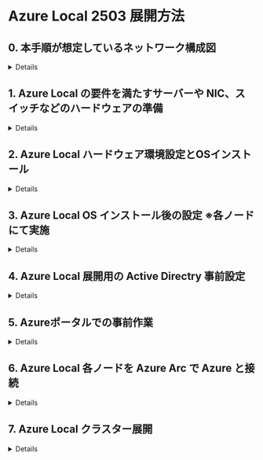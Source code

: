 # Azure Local 2503 展開方法

## 0. 本手順が想定しているネットワーク構成図
<details>

![image](https://github.com/osamut/AzureStackHCI_23H2/assets/1791583/8c009dd9-d86e-4931-bcb7-a60e1534df88)

> [!NOTE]
>- あくまでもテスト用ですが、各手順のスクリーンショットによる解説はこちらにあります！
>- https://github.com/osamut/AzureLocal_2503_Deploy/blob/main/AzureLocal_%E5%B1%95%E9%96%8B-%E7%89%A9%E7%90%86.pdf

</details>

## 1. Azure Local の要件を満たすサーバーや NIC、スイッチなどのハードウェアの準備
<details>

- 要件を確実に満たすため、専門家に相談しつつ、Azure Local カタログからハードウェアを選択する
  -  https://azurelocalsolutions.azure.microsoft.com/#/catalog
  - サーバーのスペックはサイジングツールで概要を把握し、ベンダーと細かな要件を詰めながら調整する
  -　 https://azurelocalsolutions.azure.microsoft.com/#/sizer
  - その他の要件も確認し、準備に利用する
  - [物理ネットワーク要件](https://learn.microsoft.com/ja-jp/azure/azure-local/concepts/physical-network-requirements?view=azloc-2503&tabs=overview%2C23H2reqs)
  - [ホストネットワーク要件](https://learn.microsoft.com/ja-jp/azure/azure-local/concepts/host-network-requirements?view=azloc-2503)
  - [ファイアウォール要件](https://learn.microsoft.com/ja-jp/azure/azure-local/concepts/firewall-requirements?view=azloc-2503)
- 導入するハードウェアの Azure Local セキュリティ対応状況の確認
  - Azure Local 展開時に[各種セキュリティ設定](https://learn.microsoft.com/ja-jp/azure/azure-local/concepts/security-features?view=azloc-2503)の有効・無効を聞かれるため事前に確認
  - 導入するハードウェアがすべて対応していることが望ましい　 ※特にTPM の有無
- (オプション) 環境チェッカーツールを利用した環境の事前評価
  - [展開中にも行われるため必須ではないが、作業を開始する前に事前チェックも可能](https://learn.microsoft.com/ja-jp/azure/azure-local/manage/use-environment-checker?view=azloc-2503&tabs=connectivity)
</details>

## 2. Azure Local ハードウェア環境設定とOSインストール
<details>
	
- Azure Local ハードウェアセットアップと ToR スイッチ設定
	- 環境に合わせて VLAN なども設定しておく
	- 今回の構成はこのような状態
- Azure ポータルにアクセスし、検索ボックスに [Azure Local] と入力、[Azure Local 管理画面] を表示する
- Azure ポータルの Azure Local 管理画面から Azure Local OS の英語版の ISO イメージをダウンロード　～英語版のみの提供になりました～
- IDRAC/ILO など物理サーバー管理ツールのコンソールにて各ノードにアクセスし、Azure Local OS ISO をマウント
- OS のインストール画面は Windows Server とほぼ同じなので迷うことはないはず
- 物理サーバー管理ツールにて ISO イメージをアンマウントすること
	- マウントしたままだと Azure Local 展開中の BitLocker 暗号化の画面で進まなくなることがわかっている
</details>
    
## 3. Azure Local OS インストール後の設定 ※各ノードにて実施
<details>
	
### 1: OSインストール後にパスワード設定画面が出てくるので、12文字以上の複雑なパスワードを入力 ※Sconfig の画面へ遷移
### 2: SConfig での設定
- 8の [Network settings] にて管理用の NIC に IP アドレスを設定
	- DHCP から IP をもらっている複数の NIC がある場合、番号の小さい IP アドレスを管理用にするとよさそう
	- [静的IPアドレス] [サブネットマスク] [デフォルトゲートウェイ] の設定後、[DNS サーバー] を追加設定
- 7 の [Remote desktop] にてリモートデスクトップを Enabled に変更
	- リモートデスクトップだとコピー＆ペーストが容易で、作業の生産性が上がるため
	- Azure Local 展開後は自動で Disable にしてくれる
- 9 の [Date and time] にて [Internet Time] タブを開き NTP サーバーと同期できていることを確認 ※ここ大事！！！！
	- デフォルトは time.windows.com だが変更も可能
 	- 通信できない場合は社内のタイムサーバーと同期する必要あり　--環境内に設置したNTPサーバーと同期させる場合は、ソースとなるNTPサーバーの時刻が正しいことを確認
 	- 特に仮想マシンをNTPサーバーにする場合は、物理ホスト側の時刻を正確な時刻に合わせておく必要あり  
	- Azure Local OSはデフォルトのタイムゾーンが Pacific Timeになっているので時刻のズレに気づかない可能性あり　－－JSTに変更するなどして確実に確認すること
- 2 の [Computer name] にてコンピュータ名を変更し、再起動

### 3: NIC の名前設定や DHCP 無効化などを行う
- リモートデスクトップ mstsc.exe にて各ノードにリモートアクセス
	- 管理者名は コンピュータ名￥administrator 　パスワードはインストール後に設定したものを利用
-  現時点での NIC の状態を確認
```
Get-NetIPAddress -AddressFamily IPv4 | select InterfaceAlias,IPAddress,PrefixOrigin
```
```
--結果例--
InterfaceAlias　　　　　　　 　IPAddress　　　　PrefixOrigin
 --------------　　　　 　　　　---------　　　　　------------
Port1			      10.29.146.4　　 　　Dhcp　　　　　・・・管理＋VM 通信用に利用するセカンダリNIC
Port2　　　　　　　　　　　　 　10.29.146.13　　　  Manual　　　　・・・手動で IP 設定した管理用 NIC　管理＋VM 通信用に利用
Port3　　　　　　	　　　169.254.222.78　　  WellKnown　　 ・・・Software Defined Storage 用の RDMA NIC１
Port4		　　　　　　　 169.254.123.122　　 WellKnown　　 ・・・Software Defined Storage 用の RDMA NIC２
Ethernet　　　　　　　　　　　　169.254.1.2　　　　 Dhcp　　　　　・・・サーバーの USB とホストをつなぐために利用
Loopback Pseudo-Interface 1　  127.0.0.1　　　　　 WellKnown     ・・・今回は気にしなくてよい        
--------
```
		
- Azure Local の Network ATC (インテントベースのネットワーク管理)で利用するため、環境に合わせて NIC 名を変更
	- 本記事では NIC 名が Port1,Port2,Port3,Port4 になっていることが前提で書いてある
 	- 既存環境の NIC 名を使って正しく設定する必要あり
- 最初に手動で IP アドレス設定をした管理用 NIC の名前を MGMT_VM1 に変更
```
Rename-NetAdapter -Name "Port1" -NewName "MGMT_VM1"
```
 - それ以外の 3 つの NIC の名前変更
```
Rename-NetAdapter -Name "Port2" -NewName "MGMT_VM2"
Rename-NetAdapter -Name "Port3" -NewName "Storage1"
Rename-NetAdapter -Name "Port4" -NewName "Storage2"
```
- NIC の DHCP を無効化
```
Get-NetAdapter -Name "MGMT_VM1" | Set-NetIPInterface -Dhcp Disabled
Get-NetAdapter -Name "MGMT_VM2" | Set-NetIPInterface -Dhcp Disabled
Get-NetAdapter -Name "Storage1" | Set-NetIPInterface -Dhcp Disabled
Get-NetAdapter -Name "Storage2" | Set-NetIPInterface -Dhcp Disabled
```

- NIC ドライバーをインストール
	- サーバーベンダーのサイトからダウンロードした最新のサポートされた NIC ドライバーをインストール
	- 管理用マシンなどでダウンロードしたドライバーを含むフォルダーを共有しておき、Azure Local ノードから「net use v: \\コンピュータ名\共有名」などで接続、ドライバーのインストールを行う
	- ドライバーのセットアップ exe を起動すると Azure Local OS 上でも GUI が表示され、インストールが可能だった
    - インストール終了後、「net use v: /delete」などでマウントを解除しておく
- 各ノードで以下のコマンドを実行し、NIC に OS 標準のドライバー(Inbox Driver ＝ DriverProvider に Microsoft)が残っていないことを確認する
```
Get-NetAdapter -Name * | Select *Driver*
```

__※ Ethernet = Ethernet Remote NDIS Compatible Device という Inbox Driver NIC が存在する可能性あり　・・・対処は不要になった__

- VLAN 構成と NIC の関係を確認しておく
	- Software Defined Storage 用の RDMA NIC には VLAN 設定が必須
	- Azure Local 展開時に VLAN を強制適用するため、VLAN 0 は不可
	- よって、ストレージ用 NIC がスイッチ経由でつながっている場合はスイッチ側の VLAN 設定も行い、どの NIC と結線されているかを理解しておく
	- 今回の環境は Storage1 は VLAN 147、Storage2 は VLAN 148 に接続されている
	- クラスター作成後の NIC の VLAN 設定確認は Get-NetAdapter -Name * | fl にて可能

</details>

## 4. Azure Local 展開用の Active Directry 事前設定
<details>
	
**※ Active Directry に管理者としてアクセスできるマシンであればどこからでも実施可能**
https://learn.microsoft.com/ja-jp/azure/azure-local/deploy/deployment-prep-active-directory?view=azloc-2503

- Active Directory に作成する OU 名と新規追加する展開用のユーザー名、パスワードを決める
	- 既存 OU 名の指定、既存ユーザー名の入力も可能だが、以下のように Azure Local に最適化されることになる
	- OU にはホストやクラスターオブジェクトが追加され、サーバーボリュームが暗号化されている場合、OU を削除すると BitLocker 回復キーも削除されるため、専用の OU が望ましい
	- 処理中に入力する展開用のユーザー ID も、HCI 展開用の権限設定が自動的に行われるため専用 ユーザー ID のほうが望ましい
	- 展開用ユーザーのパスワードは12 文字以上で、小文字、大文字、数字、特殊文字を含む必要あり
- ツールのインストール
```
Install-Module AsHciADArtifactsPreCreationTool -Repository PSGallery -Force
```
-  作成する OU 名を OU=xx,DC=xxx,DC=xxx という形式で $NewOU に代入
```
$NewOU = "OU=xx,DC=xxx,DC=xxx"
```
- Active Directory に新規 OU と展開用のユーザーID を作成
- __以下のコマンドを実行すると、ユーザー名とパスワードを入力する画面がポップアップしてくるので、事前に決めた情報を入力__
```
New-HciAdObjectsPreCreation -AzureStackLCMUserCredential (Get-Credential) -AsHciOUName $NewOU
```
-  [Active Directory ユーザーとコンピュータ] ツールにて 新しい OU と展開用のユーザーができていることを確認
</details>
	
## 5. Azureポータルでの事前作業
<details>
	
- Azure ポータル(https://portal.azure.com) にログオン
- サブスクリプションに以下のリソースプロバイダーが登録されていることを確認し、登録されていなければ登録する		
	- Microsoft.HybridCompute
	- Microsoft.GuestConfiguration
	- Microsoft.HybridConnectivity
	- Microsoft.AzureStackHCI
	- Microsoft.Kubernetes
	- Microsoft.KubernetesConfiguration
	- Microsoft.ExtendedLocation
	- Microsoft.ResourceConnector
	- HybridContainerService
	- Microsoft.Attestation
- サブスクリプションに対し、Azure 側の作業をするアカウントに以下の管理権限を付与
	- Azure Stack HCI Administrator
  	- Reader
- Azure Local に関連するオブジェクトを登録するリソースグループを新規作成
	- (リソースグループに対して各オブジェクトが作成される)
- リソースグループに対して、Azure 側で作業をするアカウントに以下の管理権限を付与
	- Azure Connected Machine Onboarding
	- Azure Connected Machine Resource Administrator
	- Key Vault Data Access Administrator
	- Key Vault Secrets Officer　　　      (日本語ポータル作業時は ”キーコンテナーシークレット責任者” を探す)
	- Key Vault Contributor
	- Storage Account Contributor
</details>

## 6. Azure Local 各ノードを Azure Arc で Azure と接続
<details>
	
### 各 Azure Local ノードを Azure Arc に登録するための手順

#### 1. Azure Local ノードと直接接続可能なマシンに接続
#### 2. ノードの管理権限を持つ管理者ユーザーでログオン
#### 3. Configurator application をダウンロードし、起動
- https://aka.ms/ConfiguratorAppForHCI
#### 4. Configurator application にて１つ目のノードの Azure Arc 接続作業
- 4-4-1: マシン名： ノード１の IP アドレスを入力
- 4-4-2: サインイン： administrator
- 4-4-3: パスワードの入力： Azure Local OS インストール後に設定したパスワードを入力
- 4-4-4: Azure Arc エージェントのセットアップ：
	- [開始]-[次へ]
	- 鉛筆マークをクリックし、[MGMT_VM1]を選択して[次へ]
	- 利用するAzure の[サブスクリプションID][リソースグループ][リージョン][テナントID]を入力し[次へ]
	- [完了] 
	- 画面の表示が切り替わり、6つのステップを表示。しばらくすると 6 番目の Arc 構成で認証が促される
	- デバイスコードをコピーし、https://microsoft.com/devicelogin にアクセスしてコードを貼り付け、
	　 Azure Local 展開の権限を持つ Entra ID ユーザーで認証を完了
- 4-4-5: Arc 構成が成功したのち、Azure Portal にて Azure Local マシンが Azure Arc マシンとして登録されているかを確認
#### 5. Configurator application にて2つ目、3つ目のノードの Azure Arc 接続作業
- 4-4-1～4-4-5 と同じ操作を全てのノードに対して実施

</details>

## 7. Azure Local クラスター展開
<details>
	
### クラスター構築作業
-  Azure ポータルの [Azure Arc] - [Azure Local] 管理画面にて、[すべてのシステム (プレビュ―)] を選択
	-  プレビューではない画面にしたい場合は、画面内の [以前のエクスペリエンスに切り替える] をクリックすると GA 済みの画面が表示される
#### 1. [+作成] メニューから [Azure Local インスタンス] を選択
#### 2. 基本タブ
- 2-1: 展開に利用する [サブスクリプション] と [リソースグループ] を選択
	- リソースグループが違うと画面一番下に Arc に登録したサーバー一覧が表示されないので注意
- 2-2: [インスタンス名] には作成するクラスターの名前を入力
- 2-3: [リージョン]はサポートしているリージョンを入力　※ Japan East で OK
- 2-4: [＋マシンの追加] をクリックし、Azure Arc に接続した Azure Local マシン2台を追加
	- 「Arc 拡張機能がありません」と表示されているので、[拡張機能のインストール] をクリック　※ 15分ほどかかる
	-  Azure Portal の Azure Arc 管理画面にて、マシンの一覧にある Azure Local ノードを選択
	- [設定]の下の[拡張機能]をクリックし、4つの拡張モジュールの作成が完了するのを待つ (MDE.Windows は除く)
- 2-5: すべてのノードが準備完了になったら[選択したマシンの確認]をクリック
- 2-6: キーコンテナ―名では [新しいキーコンテナーの作成] をクリックし、右に出てくる画面で [作成] をクリック
	- 繰り返し同じ作業をした場合は既存の Key Vault を削除するか、Key Vault name を変更する事で対応
	- Key Vault は削除しても削除済みリストに残るので、削除済みリストからさらに削除する必要がある
- 2-7: 作業が完了したら [次へ: 構成] をクリック
#### 3. 構成タブ
 - [新しい構成] が選択されていることを確認し [次へ: ネットワーク] をクリック
 	- テンプレートが用意できている場合はテンプレートを利用可能
#### 4.  ネットワークタブ
- ※ ここは実際の環境に合わせて設定をする必要がある
- ※ 以下は NIC4 枚の環境にて、管理＆VM 用ネットワークに MGMT_VM1 と MGMT_VM2 を、ストレージ用に Storage1 と Storage2 を利用する想定
- 4-1: [ストレージのネットワークスイッチ] を選択
- 4-2: [管理とコンピューティングのトラフィックをグループ化する] を選択
- 4-3: インテント名「コンピューティング_管理」に対して [MGMT_VM1] を選択
- 4-4: [+ このトラフィック用の別のアダプターを選択してください] をクリックして [MGMT_VM2] を追加
- 4-5: [ネットワーク設定のカスタマイズ] をクリックして「RDMA プロトコル」を Disabled に変更
- 4-6: インテント名「ストレージ」に対して [Storage1] を選択
- 4-7: 必須項目となっている VLAN ID には[環境に合わせたVLAN ID] を入力
   	- ノード間の通信で利用するためのもの
   	- スイッチレスやスイッチ側ですべての VLAN ID の通信を許可していればデフォルトのままでOK
   	- スイッチ側で設定がされていればその VLAN ID を間違わずに入力すること
- 4-8: [+ このトラフィック用の別のアダプターを選択してください] をクリックして [Storage2] 追加
- 4-9: [環境に合わせた VLAN ID] を入力
- 4-10: [ネットワーク設定のカスタマイズ] をクリックして「RDMA プロトコル」を環境に合わせる　(RoCEv2/iWarp など)
- 4-11: ノードとインスタンスの IP 割り当てが [手動] になっていることを確認　- DHCP 環境があれば自動でもよい
- 4-12: Azure Local が利用する最低 6 つの IP アドレス範囲を用意し、[開始 IP] ~ [終了 IP] 枠に入力
- 4-13: [サブネットマスク　例 255.255.255.0] を入力
- 4-14: [デフォルトゲートウェイの IP アドレス] を入力
- 4-15: [DNS サーバーの IP アドレス] を入力
- 4-16: [サブネットの検証] をクリック
- 4-17: [次へ: 管理] をクリック
#### 5. 管理タブ
- 5-1: Azure から Azure Local クラスターに指示を出す際に利用するロケーション名として [任意のカスタムの場所の名前] を入力
   	- 良く使うので、プロジェクト名や場所、フロアなどを使って、わかりやすい名前を付けておくこと
	- 思い浮かばない時はクラスター名に-cl とつけておくとわかりやすいかも
- 5-2: Azure ストレージアカウント名では、Cloud witness 用に [新規作成]をクリック、さらに右に出てきた内容を確認
	- [作成] をクリックし、Azure ストレージアカウントを作成
- 5-3: ドメイン [例 contoso.com] を入力
- 5-4: OU  [例 OU=test,DC=contoso,DC=com] を入力　　　※4 の Active Directory の準備の際に設定した OU
- 5-5: デプロイアカウントユーザー名を入力　　※ Active Directory の準備の際に指定した Deployment 用のユーザー名
- 5-6: デプロイアカウントユーザーのパスワードを間違えないように入力　※ Deployment 用ユーザーのパスワード
- 5-7: Azure Local マシンのローカル管理者のユーザー名 [administrator] を入力　　※特別な設定をしていなければ administrator で OK
- 5-8: Azure Local マシンのローカル管理者パスワードを間違えないように入力　　※ Azure Local OS インストール後に設定したパスワードを入力
- 5-9: [次へ: セキュリティ] をクリック
#### 6. セキュリティタブ
- [推奨セキュリティ設定] が選択されていることを確認し [次へ: 詳細設定] をクリック
 	- 推奨設定の機能を変更したい場合は [カスタマイズされたセキュリティ設定] をクリックして有効にしたい項目のみを選択
#### 7. 詳細設定タブ
- [ワークロード ボリュームと必要なインフラストラクチャ ボリュームを作成する] が選択されていることを確認し[次へ: タグ] をクリック
	- 既定では、Software Defined Storage プールに ClusterPerformanceHistory/Infrastructure_1 ボリュームと、Azure Local 各ノードを Owner とする論理ボリュームを自動作成してくれる
	- 各ボリュームは既定でシンプロビジョニングされるので、ストレージ容量の効率的な利用はできるものの、ストレージボリュームがいっぱいにならないよう実データ容量のコントロールは必要
	- 固定長ボリュームの作成が必須の場合など、既定と違う構成が必要な場合は[必要なインフラストラクチャ ボリュームのみを作成する]を選択肢、ボリュームを別途作成すること
#### 8. Azure 上のオブジェクトを管理しやすくする任意のタグをつけ、[次へ: 検証] をクリック
- 検証タブが開き、リソース作成ステップ 7 項目が自動実行される
#### 9. 検証タブ
- 9-1: リソース作成用検証ステップの全てが成功になることを確認
- 9-2: [検証を開始] をクリック
- 9-3: 更に 12 個のチェックが行われ、検証が完了したら [次へ: 確認および作成] をクリック
#### 10. 確認および作成タブ
- [作成] をクリックすると Azure Local クラスターの展開が開始される
   - 画面がリソースグループのデプロイ管理画面に遷移するのでしばらくそのままに
   - 画面の表示が変わらなければ、デプロイ管理画面で [更新] をクリックすることで最新の状況を確認できる
   - 手元の 2 ノードで 2 時間半程度かかった


</details>


<!--
__[Azure Local 23H2 展開後の作業はこちら](/toCreateVMs.md)__
-->
